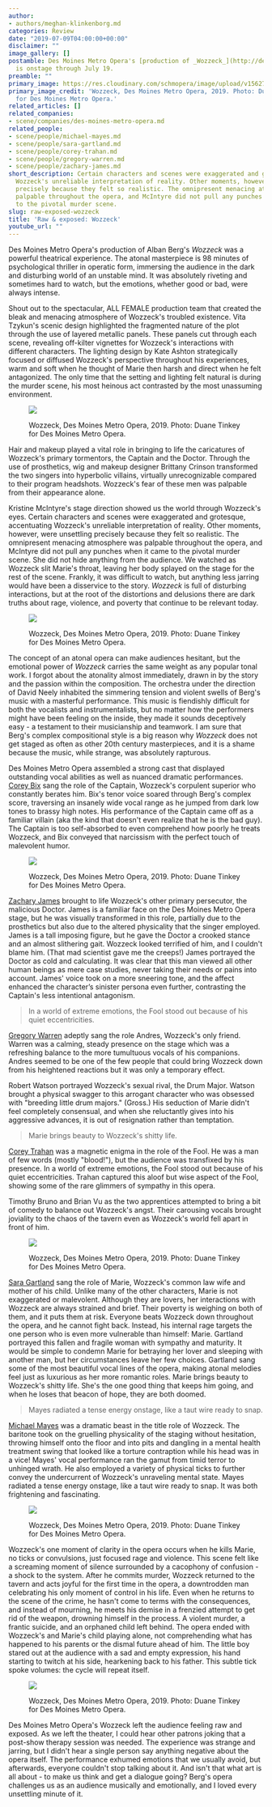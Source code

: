 ```yaml
---
author:
- authors/meghan-klinkenborg.md
categories: Review
date: "2019-07-09T04:00:00+00:00"
disclaimer: ""
image_gallery: []
postamble: Des Moines Metro Opera's [production of _Wozzeck_](http://desmoinesmetroopera.org/productions/wozzeck/)
  is onstage through July 19.
preamble: ""
primary_image: https://res.cloudinary.com/schmopera/image/upload/v1562776594/media/2019/07/sqWozzeckDSC_7802.jpg
primary_image_credit: 'Wozzeck, Des Moines Metro Opera, 2019. Photo: Duane Tinkey
  for Des Moines Metro Opera.'
related_articles: []
related_companies:
- scene/companies/des-moines-metro-opera.md
related_people:
- scene/people/michael-mayes.md
- scene/people/sara-gartland.md
- scene/people/corey-trahan.md
- scene/people/gregory-warren.md
- scene/people/zachary-james.md
short_description: Certain characters and scenes were exaggerated and grotesque, accentuating
  Wozzeck's unreliable interpretation of reality. Other moments, however, were unsettling
  precisely because they felt so realistic. The omnipresent menacing atmosphere was
  palpable throughout the opera, and McIntyre did not pull any punches when it came
  to the pivotal murder scene.
slug: raw-exposed-wozzeck
title: 'Raw & exposed: Wozzeck'
youtube_url: ""
---
```

Des Moines Metro Opera's production of Alban Berg's _Wozzeck_ was a powerful theatrical experience. The atonal masterpiece is 98 minutes of psychological thriller in operatic form, immersing the audience in the dark and disturbing world of an unstable mind. It was absolutely riveting and sometimes hard to watch, but the emotions, whether good or bad, were always intense.

Shout out to the spectacular, ALL FEMALE production team that created the bleak and menacing atmosphere of Wozzeck's troubled existence. Vita Tzykun's scenic design highlighted the fragmented nature of the plot through the use of layered metallic panels. These panels cut through each scene, revealing off-kilter vignettes for Wozzeck's interactions with different characters. The lighting design by Kate Ashton strategically focused or diffused Wozzeck's perspective throughout his experiences, warm and soft when he thought of Marie then harsh and direct when he felt antagonized. The only time that the setting and lighting felt natural is during the murder scene, his most heinous act contrasted by the most unassuming environment.

<figure data-type="image">

![](https://res.cloudinary.com/schmopera/image/upload/v1562776863/media/2019/07/WozzeckDSC_0093-1.jpg)

<figcaption>Wozzeck, Des Moines Metro Opera, 2019. Photo: Duane Tinkey for Des Moines Metro Opera.</figcaption>

</figure>

Hair and makeup played a vital role in bringing to life the caricatures of Wozzeck's primary tormentors, the Captain and the Doctor. Through the use of prosthetics, wig and makeup designer Brittany Crinson transformed the two singers into hyperbolic villains, virtually unrecognizable compared to their program headshots. Wozzeck's fear of these men was palpable from their appearance alone.

Kristine McIntyre's stage direction showed us the world through Wozzeck's eyes. Certain characters and scenes were exaggerated and grotesque, accentuating Wozzeck's unreliable interpretation of reality. Other moments, however, were unsettling precisely because they felt so realistic. The omnipresent menacing atmosphere was palpable throughout the opera, and McIntyre did not pull any punches when it came to the pivotal murder scene. She did not hide anything from the audience. We watched as Wozzeck slit Marie's throat, leaving her body splayed on the stage for the rest of the scene. Frankly, it was difficult to watch, but anything less jarring would have been a disservice to the story. _Wozzeck_ is full of disturbing interactions, but at the root of the distortions and delusions there are dark truths about rage, violence, and poverty that continue to be relevant today.

<figure data-type="image">

![](https://res.cloudinary.com/schmopera/image/upload/v1562776844/media/2019/07/WozzeckDSC_0291.jpg)

<figcaption>Wozzeck, Des Moines Metro Opera, 2019. Photo: Duane Tinkey for Des Moines Metro Opera.</figcaption>

</figure>

The concept of an atonal opera can make audiences hesitant, but the emotional power of _Wozzeck_ carries the same weight as any popular tonal work. I forgot about the atonality almost immediately, drawn in by the story and the passion within the composition. The orchestra under the direction of David Neely inhabited the simmering tension and violent swells of Berg's music with a masterful performance. This music is fiendishly difficult for both the vocalists and instrumentalists, but no matter how the performers might have been feeling on the inside, they made it sounds deceptively easy - a testament to their musicianship and teamwork. I am sure that Berg's complex compositional style is a big reason why _Wozzeck_ does not get staged as often as other 20th century masterpieces, and it is a shame because the music, while strange, was absolutely rapturous.

Des Moines Metro Opera assembled a strong cast that displayed outstanding vocal abilities as well as nuanced dramatic performances. [Corey Bix](/scene/people/corey-bix/) sang the role of the Captain, Wozzeck's corpulent superior who constantly berates him. Bix's tenor voice soared through Berg's complex score, traversing an insanely wide vocal range as he jumped from dark low tones to brassy high notes. His performance of the Captain came off as a familiar villain (aka the kind that doesn't even realize that he is the bad guy). The Captain is too self-absorbed to even comprehend how poorly he treats Wozzeck, and Bix conveyed that narcissism with the perfect touch of malevolent humor.

<figure data-type="image">

![](https://res.cloudinary.com/schmopera/image/upload/v1562776832/media/2019/07/WozzeckDSC_0603.jpg)

<figcaption>Wozzeck, Des Moines Metro Opera, 2019. Photo: Duane Tinkey for Des Moines Metro Opera.</figcaption>

</figure>

[Zachary James](/scene/people/zachary-james/) brought to life Wozzeck's other primary persecutor, the malicious Doctor. James is a familiar face on the Des Moines Metro Opera stage, but he was visually transformed in this role, partially due to the prosthetics but also due to the altered physicality that the singer employed. James is a tall imposing figure, but he gave the Doctor a crooked stance and an almost slithering gait. Wozzeck looked terrified of him, and I couldn't blame him. (That mad scientist gave me the creeps!) James portrayed the Doctor as cold and calculating. It was clear that this man viewed all other human beings as mere case studies, never taking their needs or pains into account. James' voice took on a more sneering tone, and the affect enhanced the character’s sinister persona even further, contrasting the Captain's less intentional antagonism.

>In a world of extreme emotions, the Fool stood out because of his quiet eccentricities.

[Gregory Warren](/scene/people/gregory-warren/) adeptly sang the role Andres, Wozzeck's only friend. Warren was a calming, steady presence on the stage which was a refreshing balance to the more tumultuous vocals of his companions. Andres seemed to be one of the few people that could bring Wozzeck down from his heightened reactions but it was only a temporary effect.

Robert Watson portrayed Wozzeck's sexual rival, the Drum Major. Watson brought a physical swagger to this arrogant character who was obsessed with "breeding little drum majors." (Gross.) His seduction of Marie didn't feel completely consensual, and when she reluctantly gives into his aggressive advances, it is out of resignation rather than temptation.

>Marie brings beauty to Wozzeck's shitty life.

[Corey Trahan](/scene/people/corey-trahan/) was a magnetic enigma in the role of the Fool. He was a man of few words (mostly "blood!"), but the audience was transfixed by his presence. In a world of extreme emotions, the Fool stood out because of his quiet eccentricities. Trahan captured this aloof but wise aspect of the Fool, showing some of the rare glimmers of sympathy in this opera.

Timothy Bruno and Brian Vu as the two apprentices attempted to bring a bit of comedy to balance out Wozzeck's angst. Their carousing vocals brought joviality to the chaos of the tavern even as Wozzeck's world fell apart in front of him.

<figure data-type="image">

![](https://res.cloudinary.com/schmopera/image/upload/v1562776815/media/2019/07/WozzeckDSC_7261.jpg)

<figcaption>Wozzeck, Des Moines Metro Opera, 2019. Photo: Duane Tinkey for Des Moines Metro Opera.</figcaption>

</figure>

[Sara Gartland](/scene/people/sara-gartland/) sang the role of Marie, Wozzeck's common law wife and mother of his child. Unlike many of the other characters, Marie is not exaggerated or malevolent. Although they are lovers, her interactions with Wozzeck are always strained and brief. Their poverty is weighing on both of them, and it puts them at risk. Everyone beats Wozzeck down throughout the opera, and he cannot fight back. Instead, his internal rage targets the one person who is even more vulnerable than himself: Marie. Gartland portrayed this fallen and fragile woman with sympathy and maturity. It would be simple to condemn Marie for betraying her lover and sleeping with another man, but her circumstances leave her few choices. Gartland sang some of the most beautiful vocal lines of the opera, making atonal melodies feel just as luxurious as her more romantic roles. Marie brings beauty to Wozzeck's shitty life. She's the one good thing that keeps him going, and when he loses that beacon of hope, they are both doomed.

>Mayes radiated a tense energy onstage, like a taut wire ready to snap.

[Michael Mayes](/scene/people/michael-mayes/) was a dramatic beast in the title role of Wozzeck. The baritone took on the gruelling physicality of the staging without hesitation, throwing himself onto the floor and into pits and dangling in a mental health treatment swing that looked like a torture contraption while his head was in a vice! Mayes' vocal performance ran the gamut from timid terror to unhinged wrath. He also employed a variety of physical ticks to further convey the undercurrent of Wozzeck's unraveling mental state. Mayes radiated a tense energy onstage, like a taut wire ready to snap. It was both frightening and fascinating.

<figure data-type="image">

![](https://res.cloudinary.com/schmopera/image/upload/v1562776780/media/2019/07/WozzeckDSC_7521.jpg)

<figcaption>Wozzeck, Des Moines Metro Opera, 2019. Photo: Duane Tinkey for Des Moines Metro Opera.</figcaption>

</figure>

Wozzeck's one moment of clarity in the opera occurs when he kills Marie, no ticks or convulsions, just focused rage and violence. This scene felt like a screaming moment of silence surrounded by a cacophony of confusion - a shock to the system. After he commits murder, Wozzeck returned to the tavern and acts joyful for the first time in the opera, a downtrodden man celebrating his only moment of control in his life. Even when he returns to the scene of the crime, he hasn't come to terms with the consequences, and instead of mourning, he meets his demise in a frenzied attempt to get rid of the weapon, drowning himself in the process. A violent murder, a frantic suicide, and an orphaned child left behind. The opera ended with Wozzeck's and Marie's child playing alone, not comprehending what has happened to his parents or the dismal future ahead of him. The little boy stared out at the audience with a sad and empty expression, his hand starting to twitch at his side, hearkening back to his father. This subtle tick spoke volumes: the cycle will repeat itself.

<figure data-type="image">

![](https://res.cloudinary.com/schmopera/image/upload/v1562776766/media/2019/07/WozzeckDSC_7719.jpg)

<figcaption>Wozzeck, Des Moines Metro Opera, 2019. Photo: Duane Tinkey for Des Moines Metro Opera.</figcaption>

</figure>

Des Moines Metro Opera's Wozzeck left the audience feeling raw and exposed. As we left the theater, I could hear other patrons joking that a post-show therapy session was needed. The experience was strange and jarring, but I didn't hear a single person say anything negative about the opera itself. The performance exhumed emotions that we usually avoid, but afterwards, everyone couldn't stop talking about it. And isn't that what art is all about - to make us think and get a dialogue going? Berg's opera challenges us as an audience musically and emotionally, and I loved every unsettling minute of it.